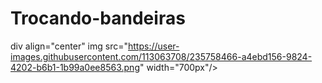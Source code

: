 # Trocando-bandeiras
div align="center" img src="https://user-images.githubusercontent.com/113063708/235758466-a4ebd156-9824-4202-b6b1-1b99a0ee8563.png" width="700px"/>
</div>
